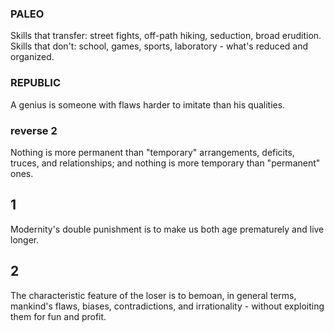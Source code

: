 ### PALEO
Skills that transfer: street fights, off-path hiking, seduction, broad erudition. Skills that don't: school, games, sports, laboratory - what's reduced and organized.
### REPUBLIC
A genius is someone with flaws harder to imitate than his qualities.
### reverse 2
Nothing is more permanent than "temporary" arrangements, deficits, truces, and relationships; and nothing is more temporary than "permanent" ones.
## 1
Modernity\'s double punishment is to make us both age prematurely and live longer.
## 2
The characteristic feature of the loser is to bemoan, in general terms, mankind\'s flaws, biases, contradictions, and irrationality - without exploiting them for fun and profit.